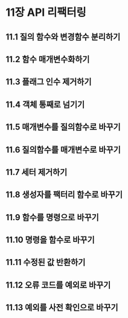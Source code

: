 
#  11장 API 리팩터링



## 11.1 질의 함수와 변경함수 분리하기



## 11.2 함수 매개변수화하기


## 11.3 플래그 인수 제거하기


## 11.4 객체 통째로 넘기기


## 11.5 매개변수를 질의함수로 바꾸기


## 11.6 질의함수를 매개변수로 바꾸기



## 11.7 세터 제거하기

## 11.8 생성자를 팩터리 함수로 바꾸기

## 11.9 함수를 명령으로 바꾸기


## 11.10 명령을 함수로 바꾸기



## 11.11 수정된 값 반환하기


## 11.12 오류 코드를 예외로 바꾸기


## 11.13 예외를 사전 확인으로 바꾸기


